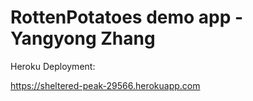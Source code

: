 # RottenPotatoes demo app -Yangyong Zhang

Heroku Deployment:

https://sheltered-peak-29566.herokuapp.com
